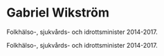 # Gabriel Wikström

Folkhälso-, sjukvårds- och idrottsminister 2014-2017.

Folkhälso-, sjukvårds- och idrottsminister 2014-2017.
